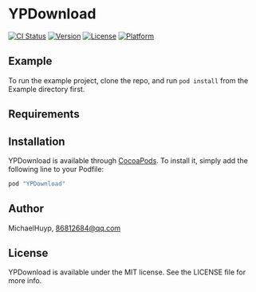 # YPDownload

[![CI Status](http://img.shields.io/travis/MichaelHuyp/YPDownload.svg?style=flat)](https://travis-ci.org/MichaelHuyp/YPDownload)
[![Version](https://img.shields.io/cocoapods/v/YPDownload.svg?style=flat)](http://cocoapods.org/pods/YPDownload)
[![License](https://img.shields.io/cocoapods/l/YPDownload.svg?style=flat)](http://cocoapods.org/pods/YPDownload)
[![Platform](https://img.shields.io/cocoapods/p/YPDownload.svg?style=flat)](http://cocoapods.org/pods/YPDownload)

## Example

To run the example project, clone the repo, and run `pod install` from the Example directory first.

## Requirements

## Installation

YPDownload is available through [CocoaPods](http://cocoapods.org). To install
it, simply add the following line to your Podfile:

```ruby
pod "YPDownload"
```

## Author

MichaelHuyp, 86812684@qq.com

## License

YPDownload is available under the MIT license. See the LICENSE file for more info.
